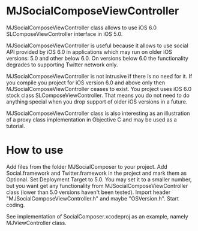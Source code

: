 MJSocialComposeViewController
=============================

MJSocialComposeViewController class allows to use iOS 6.0 SLComposeViewController interface in iOS 5.0.

MJSocialComposeViewController is useful because it allows to use social API provided by iOS 6.0
in applications which may run on older iOS versions: 5.0 and other below 6.0.
On versions below 6.0 the functionality degrades to supporting Twitter network only.

MJSocialComposeViewController is not intrusive if there is no need for it. If you compile you project for
iOS version 6.0 and above only then MJSocialComposeViewController ceases to exist. You project uses iOS 6.0
stock class SLComposeViewController. That means you do not need to do anything special when you drop support
of older iOS versions in a future.

MJSocialComposeViewController class is also interesting as an illustration of a proxy class implementation
in Objective C and may be used as a tutorial.

How to use
==========

Add files from the folder MJSocialComposer to your project.
Add Social.framework and Twitter.framework in the project and mark them as Optional.
Set Deployment Target to 5.0. You may set it to a smaller number, but you want get any functionality from
MJSocialComposeViewController class (lower than 5.0 versions haven't been tested).
Import header "MJSocialComposeViewController.h" and maybe "OSVersion.h".
Start coding.

See implementation of SocialComposer.xcodeproj as an example, namely MJViewController class.

